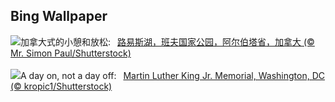 ## Bing Wallpaper
![](https://www.bing.com/th?id=OHR.LakeLouise_ZH-CN9592539152_UHD.jpg&w=1000)加拿大式的小憩和放松:&nbsp;&ensp;[路易斯湖，班夫国家公园，阿尔伯塔省，加拿大 (© Mr. Simon Paul/Shutterstock)](https://www.bing.com/th?id=OHR.LakeLouise_ZH-CN9592539152_UHD.jpg)
<br><br/>
![](https://www.bing.com/th?id=OHR.MLKMemorialDC_EN-US1038696225_UHD.jpg&w=1000)A day on, not a day off:&nbsp;&ensp;[Martin Luther King Jr. Memorial, Washington, DC (© kropic1/Shutterstock)](https://www.bing.com/th?id=OHR.MLKMemorialDC_EN-US1038696225_UHD.jpg)
<br><br/>
